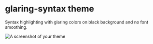 # glaring-syntax theme

Syntax highlighting with glaring colors on black background and no font smoothing.

![A screenshot of your theme](https://cloud.githubusercontent.com/assets/20040365/16256782/60daa182-388f-11e6-9094-f9c776837547.png)

